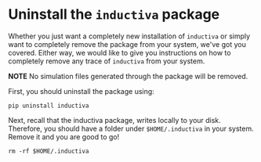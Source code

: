 # Uninstall the `inductiva` package

Whether you just want a completely new installation of `inductiva` or
simply want to completely remove the package from your system, we've
got you covered. Either way, we would like to give you instructions on
how to completely remove any trace of `inductiva` from your system.

**NOTE** No simulation files generated through the package will be
removed.

First, you should uninstall the package using:

```shell
pip uninstall inductiva
```

Next, recall that the inductiva package, writes locally to your
disk. Therefore, you should have a folder under `$HOME/.inductiva` in
your system. Remove it and you are good to go!

```shell
rm -rf $HOME/.inductiva
```
